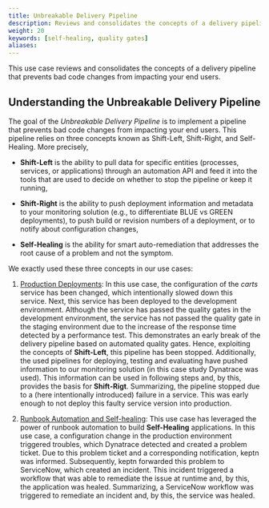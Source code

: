 ```yaml
---
title: Unbreakable Delivery Pipeline
description: Reviews and consolidates the concepts of a delivery pipeline that prevents bad code changes from impacting your end users.
weight: 20
keywords: [self-healing, quality gates]
aliases:
---
```


This use case reviews and consolidates the concepts of a delivery pipeline that prevents bad code changes from impacting your end users.

## Understanding the Unbreakable Delivery Pipeline

The goal of the *Unbreakable Delivery Pipeline* is to implement a pipeline that prevents bad code changes from impacting your end users. This pipeline relies on three concepts known as Shift-Left, Shift-Right, and Self-Healing. More precisely,

* **Shift-Left** is the ability to pull data for specific entities (processes, services, or applications) through an automation API and feed it into the tools that are used to decide on whether to stop the pipeline or keep it running,

* **Shift-Right** is the ability to push deployment information and metadata to your monitoring solution (e.g., to differentiate BLUE vs GREEN deployments), to push build or revision numbers of a deployment, or to notify about configuration changes,

* **Self-Healing** is the ability for smart auto-remediation that addresses the root cause of a problem and not the symptom.

We exactly used these three concepts in our use cases:

1. [Production Deployments](../production-deployments/index.md): In this use case, the configuration of the *carts* service
has been changed, which intentionally slowed down this service.  Next, this service has been deployed to the development environment.
Although the service has passed the quality gates in the development environment, the service has not passed the quality gate in the staging environment due to the increase of the response time detected by a performance test. This demonstrates an early break of the delivery pipeline based on automated quality gates. Hence, exploiting the concepts of **Shift-Left**, this pipeline has been stopped.
Additionally, the used pipelines for deploying, testing and evaluating have pushed information to our monitoring solution (in this case study Dynatrace was used). This information can be used in following steps and, by this, provides the basis for **Shift-Rigt**.
Summarizing, the pipeline stopped due to a (here intentionally introduced) failure in a service. This was early enough to not deploy this faulty service version into production.

1. [Runbook Automation and Self-healing](../runbook-automation-and-self-healing/index.md): This use case 
has leveraged the power of runbook automation to build **Self-Healing** applications. 
In this use case, a configuration change in the production environment triggered troubles,
which Dynatrace detected and created a problem ticket.
Due to this problem ticket and a corresponding notification, keptn was informed. 
Subsequently, keptn forwarded this problem to ServiceNow, which created an incident.
This incident triggered a workflow that was able to remediate the issue at runtime and, by this, the
application was healed.
Summarizing, a ServiceNow workflow was triggered to remediate an incident and, by this, the service was healed.